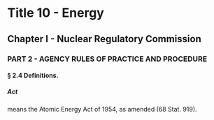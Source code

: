 
# Title 10 - Energy
## Chapter I - Nuclear Regulatory Commission
### PART 2 - AGENCY RULES OF PRACTICE AND PROCEDURE
#### § 2.4 Definitions.
##### Act

means the Atomic Energy Act of 1954, as amended (68 Stat. 919).
